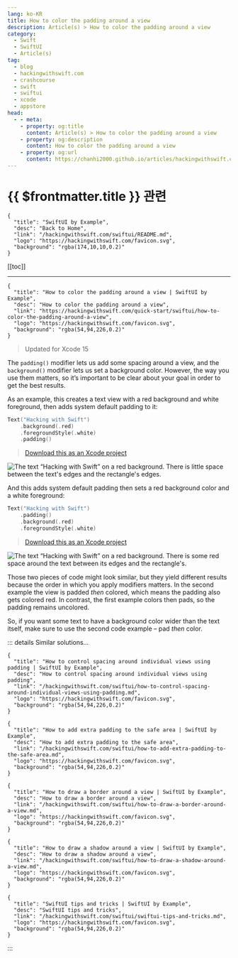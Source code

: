 ```yaml
---
lang: ko-KR
title: How to color the padding around a view
description: Article(s) > How to color the padding around a view
category:
  - Swift
  - SwiftUI
  - Article(s)
tag: 
  - blog
  - hackingwithswift.com
  - crashcourse
  - swift
  - swiftui
  - xcode
  - appstore
head:
  - - meta:
    - property: og:title
      content: Article(s) > How to color the padding around a view
    - property: og:description
      content: How to color the padding around a view
    - property: og:url
      content: https://chanhi2000.github.io/articles/hackingwithswift.com/swiftui/how-to-color-the-padding-around-a-view.html
---
```


# {{ $frontmatter.title }} 관련

```component VPCard
{
  "title": "SwiftUI by Example",
  "desc": "Back to Home",
  "link": "/hackingwithswift.com/swiftui/README.md",
  "logo": "https://hackingwithswift.com/favicon.svg",
  "background": "rgba(174,10,10,0.2)"
}
```

[[toc]]

---

```component VPCard
{
  "title": "How to color the padding around a view | SwiftUI by Example",
  "desc": "How to color the padding around a view",
  "link": "https://hackingwithswift.com/quick-start/swiftui/how-to-color-the-padding-around-a-view",
  "logo": "https://hackingwithswift.com/favicon.svg",
  "background": "rgba(54,94,226,0.2)"
}
```

> Updated for Xcode 15

The `padding()` modifier lets us add some spacing around a view, and the `background()` modifier lets us set a background color. However, the way you use them matters, so it’s important to be clear about your goal in order to get the best results.

As an example, this creates a text view with a red background and white foreground, then adds system default padding to it:

```swift
Text("Hacking with Swift")
    .background(.red)
    .foregroundStyle(.white)
    .padding()
```

> [<FontIcon icon="fas fa-file-zipper"/>Download this as an Xcode project](https://hackingwithswift.com/files/projects/swiftui/how-to-color-the-padding-around-a-view-1.zip)

![The text “Hacking with Swift” on a red background. There is little space between the text's edges and the rectangle's edges.](https://hackingwithswift.com/img/books/quick-start/swiftui/how-to-color-the-padding-around-a-view-1~dark@2x.png)

And this adds system default padding then sets a red background color and a white foreground:

```swift
Text("Hacking with Swift")
    .padding()
    .background(.red)
    .foregroundStyle(.white)
```

> [<FontIcon icon="fas fa-file-zipper"/>Download this as an Xcode project](https://hackingwithswift.com/files/projects/swiftui/how-to-color-the-padding-around-a-view-2.zip)

![The text “Hacking with Swift” on a red background. There is some red space around the text between its edges and the rectangle's.](https://hackingwithswift.com/img/books/quick-start/swiftui/how-to-color-the-padding-around-a-view-2~dark@2x.png)

Those two pieces of code might look similar, but they yield different results because the order in which you apply modifiers matters. In the second example the view is padded *then* colored, which means the padding also gets colored red. In contrast, the first example colors then pads, so the padding remains uncolored.

So, if you want some text to have a background color wider than the text itself, make sure to use the second code example – pad *then* color.

::: details Similar solutions…

```component VPCard
{
  "title": "How to control spacing around individual views using padding | SwiftUI by Example",
  "desc": "How to control spacing around individual views using padding",
  "link": "/hackingwithswift.com/swiftui/how-to-control-spacing-around-individual-views-using-padding.md",
  "logo": "https://hackingwithswift.com/favicon.svg",
  "background": "rgba(54,94,226,0.2)"
}
```

```component VPCard
{
  "title": "How to add extra padding to the safe area | SwiftUI by Example",
  "desc": "How to add extra padding to the safe area",
  "link": "/hackingwithswift.com/swiftui/how-to-add-extra-padding-to-the-safe-area.md",
  "logo": "https://hackingwithswift.com/favicon.svg",
  "background": "rgba(54,94,226,0.2)"
}
```

```component VPCard
{
  "title": "How to draw a border around a view | SwiftUI by Example",
  "desc": "How to draw a border around a view",
  "link": "/hackingwithswift.com/swiftui/how-to-draw-a-border-around-a-view.md",
  "logo": "https://hackingwithswift.com/favicon.svg",
  "background": "rgba(54,94,226,0.2)"
}
```

```component VPCard
{
  "title": "How to draw a shadow around a view | SwiftUI by Example",
  "desc": "How to draw a shadow around a view",
  "link": "/hackingwithswift.com/swiftui/how-to-draw-a-shadow-around-a-view.md",
  "logo": "https://hackingwithswift.com/favicon.svg",
  "background": "rgba(54,94,226,0.2)"
}
```

```component VPCard
{
  "title": "SwiftUI tips and tricks | SwiftUI by Example",
  "desc": "SwiftUI tips and tricks",
  "link": "/hackingwithswift.com/swiftui/swiftui-tips-and-tricks.md",
  "logo": "https://hackingwithswift.com/favicon.svg",
  "background": "rgba(54,94,226,0.2)"
}
```

:::

